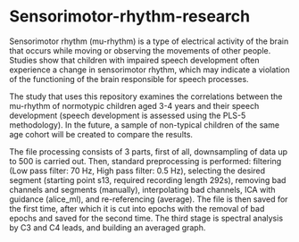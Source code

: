 # Sensorimotor-rhythm-research
Sensorimotor rhythm (mu-rhythm) is a type of electrical activity of the brain that occurs while moving or observing the movements of other people. Studies show that children with impaired speech development often experience a change in sensorimotor rhythm, which may indicate a violation of the functioning of the brain responsible for speech processes.

The study that uses this repository examines the correlations between the mu-rhythm of normotypic children aged 3-4 years and their speech development (speech development is assessed using the PLS-5 methodology). In the future, a sample of non-typical children of the same age cohort will be created to compare the results.

The file processing consists of 3 parts, first of all, downsampling of data up to 500 is carried out.
Then, standard preprocessing is performed: filtering (Low pass filter: 70 Hz, High pass filter: 0.5 Hz), selecting the desired segment (starting point s13, required recording length 292s), removing bad channels and segments (manually), interpolating bad channels, ICA with guidance (alice_ml), and re-referencing (average). The file is then saved for the first time, after which it is cut into epochs with the removal of bad epochs and saved for the second time.
The third stage is spectral analysis by C3 and C4 leads, and building an averaged graph.
